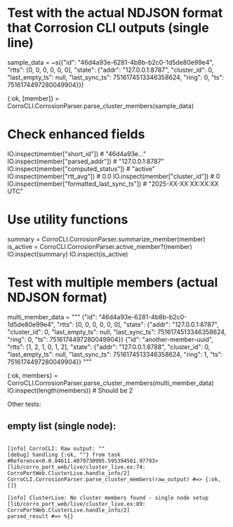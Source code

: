 # Test with the actual NDJSON format that Corrosion CLI outputs (single line)
sample_data = ~s({"id": "46d4a93e-6281-4b8b-b2c0-1d5de80e99e4", "rtts": [0, 0, 0, 0, 0, 0], "state": {"addr": "127.0.0.1:8787", "cluster_id": 0, "last_empty_ts": null, "last_sync_ts": 7516174513346358624, "ring": 0, "ts": 7516174497280049904}})

{:ok, [member]} = CorroCLI.CorrosionParser.parse_cluster_members(sample_data)

# Check enhanced fields
IO.inspect(member["short_id"])           # "46d4a93e..."
IO.inspect(member["parsed_addr"])        # "127.0.0.1:8787"
IO.inspect(member["computed_status"])    # "active"
IO.inspect(member["rtt_avg"])            # 0.0
IO.inspect(member["cluster_id"])         # 0
IO.inspect(member["formatted_last_sync_ts"]) # "2025-XX-XX XX:XX:XX UTC"

# Use utility functions
summary = CorroCLI.CorrosionParser.summarize_member(member)
is_active = CorroCLI.CorrosionParser.active_member?(member)
IO.inspect(summary)
IO.inspect(is_active)

# Test with multiple members (actual NDJSON format)
multi_member_data = """
{"id": "46d4a93e-6281-4b8b-b2c0-1d5de80e99e4", "rtts": [0, 0, 0, 0, 0, 0], "state": {"addr": "127.0.0.1:8787", "cluster_id": 0, "last_empty_ts": null, "last_sync_ts": 7516174513346358624, "ring": 0, "ts": 7516174497280049904}}
{"id": "another-member-uuid", "rtts": [1, 2, 1, 0, 1, 2], "state": {"addr": "127.0.0.1:8788", "cluster_id": 0, "last_empty_ts": null, "last_sync_ts": 7516174513346358624, "ring": 1, "ts": 7516174497280049904}}
"""

{:ok, members} = CorroCLI.CorrosionParser.parse_cluster_members(multi_member_data)
IO.inspect(length(members))  # Should be 2

Other tests: 

## empty list (single node):

```

[info] CorroCLI: Raw output: ""
[debug] handling {:ok, ""} from task #Reference<0.0.84611.4079730995.595394561.97793>
[lib/corro_port_web/live/cluster_live.ex:74: CorroPortWeb.ClusterLive.handle_info/2]
CorroCLI.CorrosionParser.parse_cluster_members(raw_output) #=> {:ok, []}

[info] ClusterLive: No cluster members found - single node setup
[lib/corro_port_web/live/cluster_live.ex:89: CorroPortWeb.ClusterLive.handle_info/2]
parsed_result #=> %{}
```